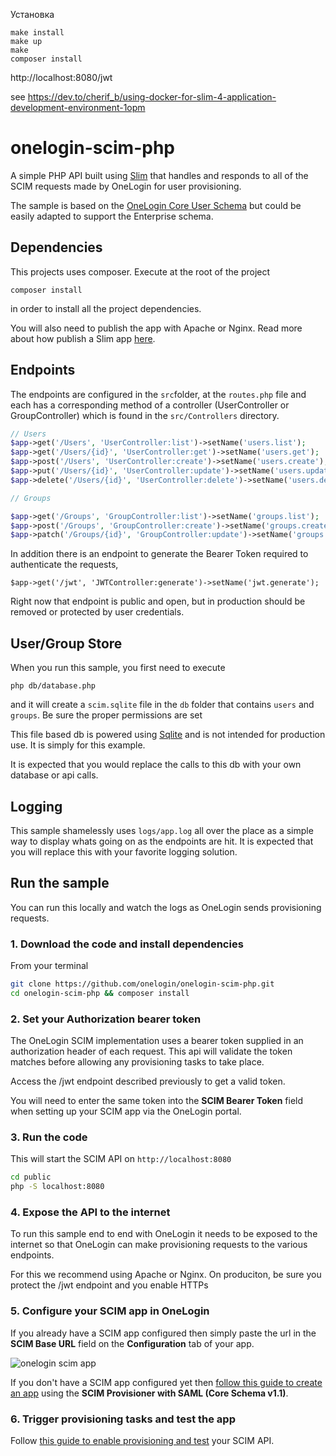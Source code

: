 Установка

```
make install
make up
make
composer install
```

http://localhost:8080/jwt

see https://dev.to/cherif_b/using-docker-for-slim-4-application-development-environment-1opm

# onelogin-scim-php

A simple PHP API built using [Slim](http://www.slimframework.com/) that handles and responds to all of the SCIM requests made by OneLogin for user provisioning.

The sample is based on the [OneLogin Core User Schema](https://developers.onelogin.com/scim/define-user-schema) but could be easily adapted to support the Enterprise schema.


## Dependencies
This projects uses composer. Execute at the root of the project
```
composer install
```
in order to install all the project dependencies.

You will also need to publish the app with Apache or Nginx.
Read more about how publish a Slim app [here](http://www.slimframework.com/docs/v3/start/web-servers.html).


## Endpoints
The endpoints are configured in the `src`folder, at the `routes.php` file and each has a corresponding method of a controller (UserController or GroupController) which is found in the `src/Controllers` directory.

```php
// Users
$app->get('/Users', 'UserController:list')->setName('users.list');
$app->get('/Users/{id}', 'UserController:get')->setName('users.get');
$app->post('/Users', 'UserController:create')->setName('users.create');
$app->put('/Users/{id}', 'UserController:update')->setName('users.update');
$app->delete('/Users/{id}', 'UserController:delete')->setName('users.delete');

// Groups

$app->get('/Groups', 'GroupController:list')->setName('groups.list');
$app->post('/Groups', 'GroupController:create')->setName('groups.create');
$app->patch('/Groups/{id}', 'GroupController:update')->setName('groups.update');
```

In addition there is an endpoint to generate the Bearer Token required to authenticate the requests,
```
$app->get('/jwt', 'JWTController:generate')->setName('jwt.generate');
```

Right now that endpoint is public and open, but in production should be removed or protected by user credentials.

## User/Group Store
When you run this sample, you first need to execute
```
php db/database.php
```

and it will create a `scim.sqlite` file in the `db` folder that contains `users` and `groups`. 
Be sure the proper permissions are set

This file based db is powered using [Sqlite](https://www.sqlite.org/index.html) and is not intended for production use. It is simply for this example.

It is expected that you would replace the calls to this db with your own database or api calls.


## Logging

This sample shamelessly uses `logs/app.log` all over the place as a simple way to display whats going on as the endpoints are hit. It is expected that you will replace this with your favorite logging solution.


## Run the sample
You can run this locally and watch the logs as OneLogin sends provisioning requests.

### 1. Download the code and install dependencies
From your terminal

```sh
git clone https://github.com/onelogin/onelogin-scim-php.git
cd onelogin-scim-php && composer install
```

### 2. Set your Authorization bearer token
The OneLogin SCIM implementation uses a bearer token supplied in an authorization header of each request. This api will validate the token matches before allowing any provisioning tasks to take place.

Access the /jwt endpoint described previously to get a valid token.

You will need to enter the same token into the **SCIM Bearer Token** field when setting up your SCIM app via the OneLogin portal.

### 3. Run the code
This will start the SCIM API on `http://localhost:8080`
```sh
cd public
php -S localhost:8080
```

### 4. Expose the API to the internet
To run this sample end to end with OneLogin it needs to be exposed to the internet so that OneLogin can make provisioning requests to the various endpoints.

For this we recommend using Apache or Nginx. On produciton, be sure you protect the /jwt endpoint and you enable HTTPs

### 5. Configure your SCIM app in OneLogin
If you already have a SCIM app configured then simply paste the url in the **SCIM Base URL** field on the **Configuration** tab of your app.

![onelogin scim app](https://s3.amazonaws.com/onelogin-screenshots/dev_site/images/scim-app.png)

If you don't have a SCIM app configured yet then [follow this guide to create an app](https://developers.onelogin.com/scim/create-app) using the **SCIM Provisioner with SAML (Core Schema v1.1)**.

### 6. Trigger provisioning tasks and test the app
Follow [this guide to enable provisioning and test](https://developers.onelogin.com/scim/test-your-scim) your SCIM API.
